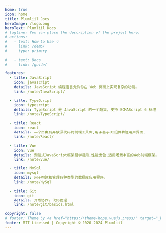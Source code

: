 ```yaml
---
home: true
icon: home
title: Plumliil Docs
heroImage: /logo.png
heroText: Plumliil Docs
# tagline: You can place the description of the project here.
# actions:
#   - text: How to Use 💡
#     link: /demo/
#     type: primary

#   - text: Docs
#     link: /guide/

features:
  - title: JavaScript
    icon: javascript
    details: JavaScript 编程语言允许你在 Web 页面上实现复杂的功能。
    link: /note/JavaScript/

  - title: TypeScript
    icon: typescript
    details: TypeScript 是 JavaScript 的一个超集，支持 ECMAScript 6 标准
    link: /note/TypeScript/

  - title: React
    icon: react
    details: 一个自由及开放源代码的前端工具库,用于基于UI组件构建用户界面。
    link: /note/React/

  - title: Vue
    icon: vue
    details: 渐进式JavaScript框架易学易用,性能出色,适用场景丰富的Web前端框架。
    link: /note/Vue/

  - title: MySql
    icon: mysql
    details: 用于构建和管理各种类型的数据库应用程序。
    link: /note/MySql

  - title: Git
    icon: git
    details: 开发协作，代码管理
    link: /note/git/basics.html

copyright: false
# footer: Theme by <a href="https://theme-hope.vuejs.press/" target="_blank">VuePress Theme Hope</a> | MIT Licensed, Copyright © 2019-present Mr.Hope
footer: MIT Licensed | Copyright © 2020-2024 Plumliil
---
```


<!-- This is an example of a project homepage. You can place your main content here.

To use this layout, you need to set `home: true` in the page front matter. -->

<!-- For related descriptions of configuration items, please see [Project HomePage Layout Config](https://theme-hope.vuejs.press/guide/layout/home/). -->
